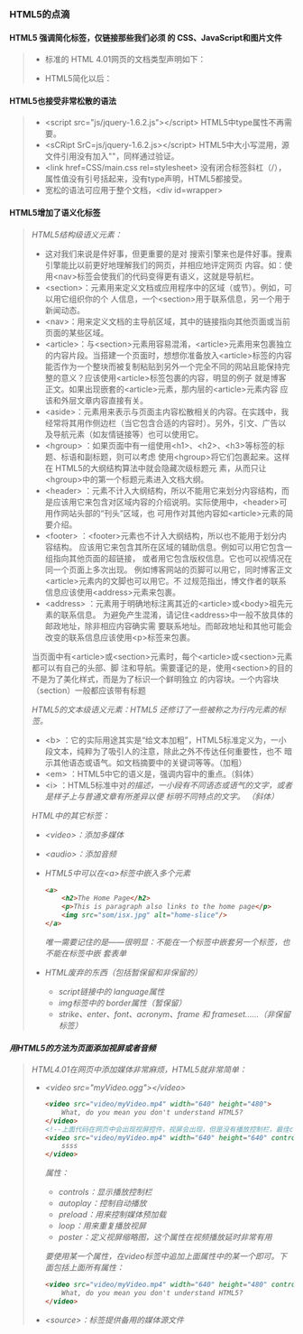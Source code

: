 ### HTML5的点滴

#### HTML5 强调简化标签，仅链接那些我们必须 的 CSS、JavaScript和图片文件

> - 标准的 HTML 4.01网页的文档类型声明如下：<!DOCTYPE HTML PUBLIC "-//W3C//DTD HTML 4.01 Transitional//EN" "http://www.w3.org/     TR/html4/loose.dtd"> 
>
>
> - HTML5简化以后：<!DOCTYPE html> 

#### HTML5也接受非常松散的语法

> - \<script src="js/jquery-1.6.2.js"\>\</script\>  HTML5中type属性不再需要。
> - \<sCRipt SrC=js/jquery-1.6.2.js\>\</script\>   HTML5中大小写混用，源文件引用没有加入""，同样通过验证。
> - \<link href=CSS/main.css rel=stylesheet\> 没有闭合标签斜杠（/），属性值没有引号括起来，没有type声明，HTML5都接受。
> - 宽松的语法可应用于整个文档，\<div id=wrapper\> 

#### HTML5增加了语义化标签

> *HTML5结构级语义元素：*
>
> - 这对我们来说是件好事，但更重要的是对 搜索引擎来也是件好事。搜素引擎能比以前更好地理解我们的网页，并相应地评定网页 内容。如：使用\<nav\>标签会使我们的代码变得更有语义，这就是导航栏。
> - \<section\>：元素用来定义文档或应用程序中的区域（或节）。例如，可以用它组织你的个 人信息，一个\<section\>用于联系信息，另一个用于新闻动态。
> - \<nav\>：用来定义文档的主导航区域，其中的链接指向其他页面或当前页面的某些区域。
> - \<article\>：与\<section\>元素用容易混淆，\<article\>元素用来包裹独立的内容片段。当搭建一个页面时，想想你准备放入\<article\>标签的内容能否作为一个整块而被复制粘贴到另外一个完全不同的网站且能保持完整的意义？应该使用\<article\>标签包裹的内容，明显的例子 就是博客正文。如果出现嵌套的\<article\>元素，那内层的\<article\>元素内容 应该和外层文章内容直接有关。 
> - \<aside\>：元素用来表示与页面主内容松散相关的内容。在实践中，我经常将其用作侧边栏（当它包含合适的内容时）。另外，引文、广告以及导航元素（如友情链接等）也可以使用它。
> - \<hgroup\> ：如果页面中有一组使用\<h1\>、\<h2\>、\<h3\>等标签的标题、标语和副标题，则可以考虑 使用\<hgroup\>将它们包裹起来。这样在 HTML5的大纲结构算法中就会隐藏次级标题元 素，从而只让\<hgroup\>中的第一个标题元素进入文档大纲。
> - \<header\> ：元素不计入大纲结构，所以不能用它来划分内容结构，而是应该用它来包含对区域内容的介绍说明。实际使用中，\<header\>可用作网站头部的“刊头”区域，也 可用作对其他内容如\<article\>元素的简要介绍。
> - \<footer\> ：\<footer\>元素也不计入大纲结构，所以也不能用于划分内容结构。 应该用它来包含其所在区域的辅助信息。例如可以用它包含一组指向其他页面的超链接， 或者用它包含版权信息。它也可以视情况在同一个页面上多次出现。 例如博客网站的页脚可以用它，同时博客正文\<article\>元素内的文脚也可以用它。不 过规范指出，博文作者的联系信息应该使用\<address\>元素来包裹。 
> - \<address\> ：元素用于明确地标注离其近的\<article\>或\<body\>祖先元素的联系信息。 为避免产生混淆，请记住\<address\>中一般不放具体的邮政地址，除非相应内容确实需 要联系地址。而邮政地址和其他可能会改变的联系信息应该使用\<p\>标签来包裹。 
>
> 当页面中有\<article\>或\<section\>元素时，每个\<article\>或\<section\>元素都可以有自己的头部、脚 注和导航。需要谨记的是，使用\<section\>的目的不是为了美化样式，而是为了标识一个鲜明独立 的内容块。一个内容块（section）一般都应该带有标题
>
> 
>
> *HTML5的文本级语义元素：HTML5 还修订了一些被称之为行内元素的标签。*
>
> - \<b\> ：它的实际用途其实是“给文本加粗”，HTML5标准定义为，一小段文本，纯粹为了吸引人的注意，除此之外不传达任何重要性，也不 暗示其他语态或语气。如文档摘要中的关键词等等。（加粗）
> - \<em\> ：HTML5中它的语义是，强调内容中的重点。（斜体）
> - \<i\> ：HTML5标准中对<i>的描述，一小段有不同语态或语气的文字，或者是样子上与普通文章有所差异以便 标明不同特点的文字。 （斜体）
>
> *HTML中的其它标签：*
>
> - \<video\>：添加多媒体
> - \<audio\>：添加音频
>
>
> - HTML5中可以在\<a\>标签中嵌入多个元素
>
>   ```html
>   <a>
>   	<h2>The Home Page</h2>
>       <p>This is paragraph also links to the home page</p>
>       <img src="som/isx.jpg" alt="home-slice"/>
>   </a>
>   ```
>
>   唯一需要记住的是——很明显：不能在一个标签中嵌套另一个标签，也不能在标签中嵌 套表单
>
> - HTML废弃的东西（包括暂保留和非保留的）
>
>   - script链接中的 language属性
>   - img标签中的 border属性（暂保留）
>   - strike、enter、font、acronym、frame 和 frameset......（非保留标签）

#### 用HTML5的方法为页面添加视屏或者音频

> HTML4.01在网页中添加媒体非常麻烦，HTML5就非常简单：
>
> - \<video src="myVideo.ogg"\>\</video\>
>
>   ```html
>   <video src="video/myVideo.mp4" width="640" height="480">
>       What, do you mean you don't understand HTML5?
>   </video> 
>   <!--上面代码在网页中会出现视屏控件，视屏会出现，但是没有播放控制栏，最佳controls属性就会出现视屏控制栏，再追加autoplay属性，就会出现自动播放，一般不使用，因为我们一般不喜欢自动播放-->
>   <video src="video/myVideo.mp4" width="640" height="640" controls autoplay>
>   	ssss
>   </video>
>   ```
>
>   属性：
>
>   - controls：显示播放控制栏
>   - autoplay：控制自动播放
>   - preload：用来控制媒体预加载
>   - loop：用来重复播放视屏
>   - poster：定义视屏缩略图，这个属性在视频播放延时非常有用
>
>   要使用某一个属性，在video标签中追加上面属性中的某一个即可。下面包括上面所有属性：
>
>   ```html
>   <video src="video/myVideo.mp4" width="640" height="480" controls autoplay preload="auto" loop poster="myVideoPoster.jpg">
>       What, do you mean you don't understand HTML5?
>   </video> 
>   ```
>
> - \<source\>：标签提供备用的媒体源文件